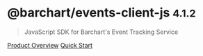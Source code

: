 # @barchart/events-client-js <small>4.1.2</small>

> JavaScript SDK for Barchart&#x27;s Event Tracking Service

[Product Overview](/content/product_overview)
[Quick Start](/content/quick_start)
